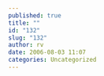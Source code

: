 ```yaml
---
published: true
title: ""
id: "132"
slug: "132"
author: rv
date: 2006-08-03 11:07
categories: Uncategorized
---
```

<a href="https://photos1.blogger.com/blogger/5743/1473/1600/ff.jpg"><img style="display:block;text-align:center;cursor:pointer;margin:0 auto 10px;" src="https://photos1.blogger.com/blogger/5743/1473/400/ff.jpg" alt="" border="0" /></a>